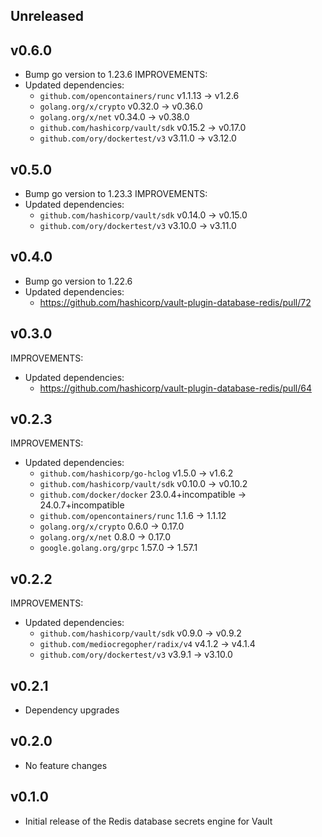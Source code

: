 ## Unreleased

## v0.6.0
* Bump go version to 1.23.6
IMPROVEMENTS:
* Updated dependencies:
    * `github.com/opencontainers/runc` v1.1.13 -> v1.2.6
    * `golang.org/x/crypto` v0.32.0 -> v0.36.0
    * `golang.org/x/net` v0.34.0 -> v0.38.0
    * `github.com/hashicorp/vault/sdk` v0.15.2 -> v0.17.0
    * `github.com/ory/dockertest/v3` v3.11.0 -> v3.12.0

## v0.5.0
* Bump go version to 1.23.3
IMPROVEMENTS:
* Updated dependencies:
  * `github.com/hashicorp/vault/sdk` v0.14.0 -> v0.15.0
  * `github.com/ory/dockertest/v3` v3.10.0 -> v3.11.0 

## v0.4.0
* Bump go version to 1.22.6
* Updated dependencies:
   * https://github.com/hashicorp/vault-plugin-database-redis/pull/72

## v0.3.0
IMPROVEMENTS:
* Updated dependencies:
   * https://github.com/hashicorp/vault-plugin-database-redis/pull/64

## v0.2.3
IMPROVEMENTS:
* Updated dependencies:
   * `github.com/hashicorp/go-hclog` v1.5.0 -> v1.6.2
   * `github.com/hashicorp/vault/sdk` v0.10.0 -> v0.10.2
   * `github.com/docker/docker` 23.0.4+incompatible -> 24.0.7+incompatible
   * `github.com/opencontainers/runc` 1.1.6 -> 1.1.12
   * `golang.org/x/crypto` 0.6.0 -> 0.17.0
   * `golang.org/x/net` 0.8.0 -> 0.17.0
   * `google.golang.org/grpc` 1.57.0 -> 1.57.1


## v0.2.2
IMPROVEMENTS:
* Updated dependencies:
   * `github.com/hashicorp/vault/sdk` v0.9.0 -> v0.9.2
   * `github.com/mediocregopher/radix/v4` v4.1.2 -> v4.1.4
   * `github.com/ory/dockertest/v3` v3.9.1 -> v3.10.0

## v0.2.1
* Dependency upgrades

## v0.2.0
* No feature changes

## v0.1.0

* Initial release of the Redis database secrets engine for Vault
